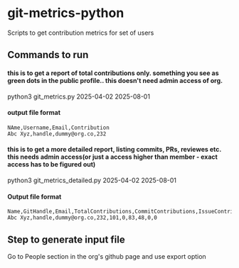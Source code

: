 # git-metrics-python
Scripts to get contribution metrics for set of users 



## Commands to run

#### this is to get a report of total contributions only. something you see as green dots in the public profile.. this doesn't need admin access of org.
python3 git_metrics.py <access-code> 2025-04-02 2025-08-01 <source-file-path-with-list-of-users> <destination-file-path>
#### output file format
```
NAme,Username,Email,Contribution
Abc Xyz,handle,dummy@org.co,232
```

#### this is to get a more detailed report, listing commits, PRs, reviewes etc. this needs admin access(or just a access higher than member - exact access has to be figured out)
python3 git_metrics_detailed.py <access-code> 2025-04-02 2025-08-01 <source-file-path-with-list-of-users> <destination-file-path>

#### Output file format
```
Name,GitHandle,Email,TotalContributions,CommitContributions,IssueContributions,PullRequestContributions,PullRequestReviewContributions,RepositoryContributions,RestrictedContributions
Abc Xyz,handle,dummy@org.co,232,101,0,83,48,0,0
```

## Step to generate input file
Go to People section in the org's github page and use export option
